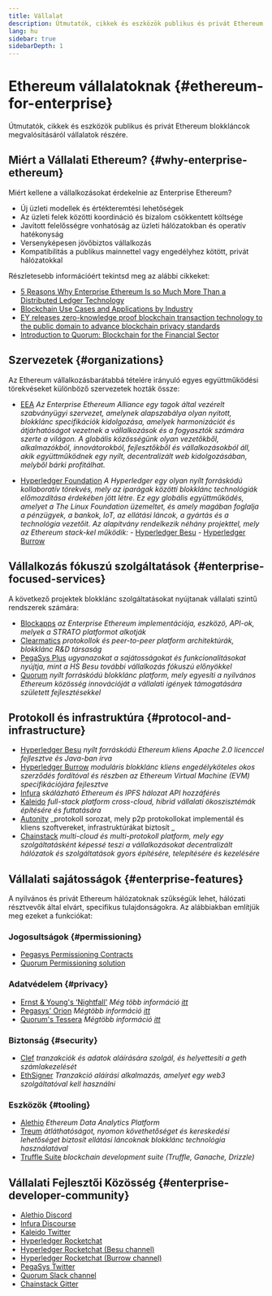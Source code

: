 ```yaml
---
title: Vállalat
description: Útmutatók, cikkek és eszközök publikus és privát Ethereum blokkláncokról vállalatok részére
lang: hu
sidebar: true
sidebarDepth: 1
---
```


# Ethereum vállalatoknak {#ethereum-for-enterprise}

<div class="featured">Útmutatók, cikkek és eszközök publikus és privát Ethereum blokkláncok megvalósításáról vállalatok részére.</div>

## Miért a Vállalati Ethereum? {#why-enterprise-ethereum}

Miért kellene a vállalkozásokat érdekelnie az Enterprise Ethereum?

- Új üzleti modellek és értékteremtési lehetőségek
- Az üzleti felek közötti koordináció és bizalom csökkentett költsége
- Javított felelősségre vonhatóság az üzleti hálózatokban és operatív hatékonyság
- Versenyképesen jövőbiztos vállalkozás
- Kompatibilitás a publikus mainnettel vagy engedélyhez kötött, privát hálózatokkal

Részletesebb információért tekintsd meg az alábbi cikkeket:

- [5 Reasons Why Enterprise Ethereum Is so Much More Than a Distributed Ledger Technology](https://media.consensys.net/5-reasons-why-enterprise-ethereum-is-so-much-more-than-a-distributed-ledger-technology-c9a89db82cb5)
- [Blockchain Use Cases and Applications by Industry](https://media.consensys.net/enterprise-ethereum-blockchain-use-cases-and-applications-by-industry-3914d1210049)
- [EY releases zero-knowledge proof blockchain transaction technology to the public domain to advance blockchain privacy standards](https://www.ey.com/en_gl/news/2019/04/ey-releases-zero-knowledge-proof-blockchain-transaction-technology-to-the-public-domain-to-advance-blockchain-privacy-standards)
- [Introduction to Quorum: Blockchain for the Financial Sector](https://medium.com/blockchain-at-berkeley/introduction-to-quorum-blockchain-for-the-financial-sector-58813f84e88c)

## Szervezetek {#organizations}

Az Ethereum vállalkozásbarátabbá tételére irányuló egyes együttműködési törekvéseket különböző szervezetek hozták össze:

- [EEA](https://entethalliance.org/) _Az Enterprise Ethereum Alliance egy tagok által vezérelt szabványügyi szervezet, amelynek alapszabálya olyan nyitott, blokklánc specifikációk kidolgozása, amelyek harmonizációt és átjárhatóságot vezetnek a vállalkozások és a fogyasztók számára szerte a világon. A globális közösségünk olyan vezetőkből, alkalmazókból, innovátorokból, fejlesztőkből és vállalkozásokból áll, akik együttműködnek egy nyílt, decentralizált web kidolgozásában, melyből bárki profitálhat._

- [Hyperledger Foundation](https://hyperledger.org) _A Hyperledger egy olyan nyílt forráskódú kollaboratív törekvés, mely az iparágak közötti blokklánc technológiák előmozdítása érdekében jött létre. Ez egy globális együttműködés, amelyet a The Linux Foundation üzemeltet, és amely magában foglalja a pénzügyek, a bankok, IoT, az ellátási láncok, a gyártás és a technológia vezetőit._ _Az alapítvány rendelkezik néhány projekttel, mely az Ethereum stack-kel működik:_ - [Hyperledger Besu](https://www.hyperledger.org/blog/2019/08/29/announcing-hyperledger-besu) - [Hyperledger Burrow](https://www.hyperledger.org/projects/hyperledger-burrow)

## Vállalkozás fókuszú szolgáltatások {#enterprise-focused-services}

A következő projektek blokklánc szolgáltatásokat nyújtanak vállalati szintű rendszerek számára:

- [Blockapps](https://blockapps.net/) _az Enterprise Ethereum implementációja, eszközö, API-ok, melyek a STRATO platformot alkotják_
- [Clearmatics](https://www.clearmatics.com/about) _protokollok és peer-to-peer platform architektúrák, blokklánc R&D társaság_
- [PegaSys Plus](https://pegasys.tech/enterprise/) _ugyanazokat a sajátosságokat és funkcionalitásokat nyújtja, mint a HS Besu további vállalkozás fókuszú előnyökkel_
- [Quorum](https://www.goquorum.com/) _nyílt forráskódú blokklánc platform, mely egyesíti a nyilvános Ethereum közösség innovációját a vállalati igények támogatására született fejlesztésekkel_

## Protokoll és infrastruktúra {#protocol-and-infrastructure}

- [Hyperledger Besu](https://www.hyperledger.org/projects/besu) _nyílt forráskódú Ethereum kliens Apache 2.0 licenccel fejlesztve és Java-ban írva_
- [Hyperledger Burrow](https://www.hyperledger.org/projects/hyperledger-burrow) _moduláris blokklánc kliens engedélyköteles okos szerződés fordítóval és részben az Ethereum Virtual Machine (EVM) specifikációjára fejlesztve_
- [Infura](https://infura.io/) _skálázható Ethereum és IPFS hálozat API hozzáférés_
- [Kaleido](https://kaleido.io/) _full-stack platform cross-cloud, hibrid vállalati ökoszisztémák építésére és futtatására_
- [Autonity](https://www.clearmatics.com/about/) _protokoll sorozat, mely p2p protokollokat implementál és kliens szoftvereket, infrastruktúrákat biztosít _
- [Chainstack](https://chainstack.com/) _multi-cloud és multi-protokoll platform, mely egy szolgáltatásként képessé teszi a vállalkozásokat decentralizált hálózatok és szolgáltatások gyors építésére, telepítésére és kezelésére_

## Vállalati sajátosságok {#enterprise-features}

A nyilvános és privát Ethereum hálózatoknak szűkségük lehet, hálózati résztvevők által elvárt, specifikus tulajdonságokra. Az alábbiakban említjük meg ezeket a funkciókat:

### Jogosultságok {#permissioning}

- [Pegasys Permissioning Contracts](https://github.com/PegaSysEng/permissioning-smart-contracts)
- [Quorum Permissioning solution](https://github.com/jpmorganchase/quorum/wiki/Security)

### Adatvédelem {#privacy}

- [Ernst & Young's ‘Nightfall'](https://github.com/EYBlockchain/nightfall) _Még több információ [itt](https://bravenewcoin.com/insights/ernst-and-young-rolls-out-'nightfall-to-enable-private-transactions-on)_
- [Pegasys' Orion](https://docs.pantheon.pegasys.tech/en/stable/Concepts/Privacy/Privacy-Overview/) _Mégtöbb információ [itt](https://pegasys.tech/privacy-in-pantheon-how-it-works-and-why-your-enterprise-should-care/)_
- [Quorum's Tessera](https://docs.goquorum.com/en/latest/Privacy/Tessera/Tessera/) _Mégtöbb információ [itt](https://github.com/jpmorganchase/tessera/wiki/How-Tessera-works)_

### Biztonság {#security}

- [Clef](https://geth.ethereum.org/clef/Overview) _tranzakciók és adatok aláírására szolgál, és helyettesíti a geth számlakezelését_
- [EthSigner](https://gitter.im/PegaSysEng/EthSigner) _Tranzakció aláírási alkalmazás, amelyet egy web3 szolgáltatóval kell használni_

### Eszközök {#tooling}

- [Alethio](https://aleth.io/) _Ethereum Data Analytics Platform_
- [Treum](https://treum.io/) _átláthatóságot, nyomon követhetőséget és kereskedési lehetőséget biztosít ellátási láncoknak blokklánc technológia használatával_
- [Truffle Suite](https://trufflesuite.com) _blockchain development suite (Truffle, Ganache, Drizzle)_

## Vállalati Fejlesztői Közösség {#enterprise-developer-community}

- [Alethio Discord](https://discord.gg/d2t8NuU)
- [Infura Discourse](https://community.infura.io/)
- [Kaleido Twitter](https://twitter.com/Kaleido_io)
- [Hyperledger Rocketchat](https://chat.hyperledger.org/)
- [Hyperledger Rocketchat (Besu channel)](https://chat.hyperledger.org/channel/besu)
- [Hyperledger Rocketchat (Burrow channel)](https://chat.hyperledger.org/channel/burrow)
- [PegaSys Twitter](https://twitter.com/Kaleido_io)
- [Quorum Slack channel](http://bit.ly/quorum-slack)
- [Chainstack Gitter](https://gitter.im/chainstack/Lobby)
